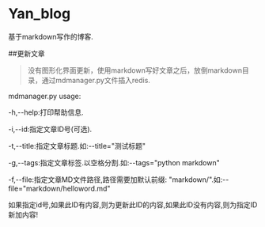 # Yan_blog
基于markdown写作的博客.



##更新文章
>没有图形化界面更新，使用markdown写好文章之后，放倒markdown目录，通过mdmanager.py文件插入redis.

mdmanager.py usage:

-h,--help:打印帮助信息.

-i,--id:指定文章ID号(可选).

-t,--title:指定文章标题.如:--title="测试标题"

-g,--tags:指定文章标签.以空格分割.如:--tags="python markdown"

-f,--file:指定文章MD文件路径,路径需要加默认前缀: "markdown/".如:--file="markdown/helloword.md"

如果指定id号,如果此ID有内容,则为更新此ID的内容,如果此ID没有内容,则为指定ID新加内容!
